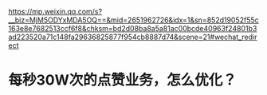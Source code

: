 <https://mp.weixin.qq.com/s?__biz=MjM5ODYxMDA5OQ==&mid=2651962726&idx=1&sn=852d19052f55c163e8e7682513ccf6f8&chksm=bd2d08ba8a5a81ac00bcde40963f24801b3ad223520a71c148fa29636825877f954cb8887d74&scene=21#wechat_redirect>

# 每秒30W次的点赞业务，怎么优化？

